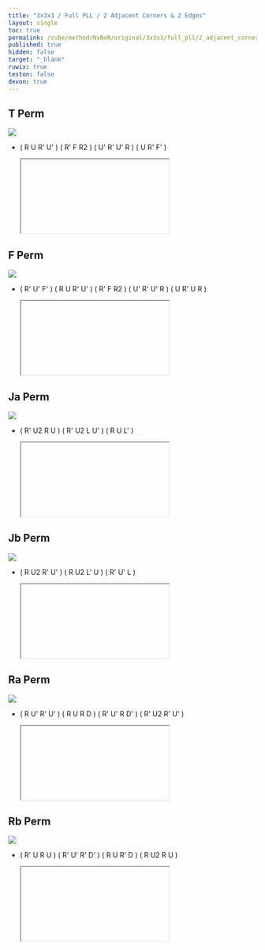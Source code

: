 ```yaml
---
title: "3x3x3 / Full PLL / 2 Adjacent Corners & 2 Edges"
layout: single
toc: true
permalink: /cube/method/NxNxN/original/3x3x3/full_pll/2_adjacent_corners_2_edges
published: true
hidden: false
target: "_blank"
ruwix: true
teston: false
devon: true
---
```

<span
  id     = "cube"
  teston = "{{page.teston}}"
  devon  = "{{page.devon}}"
  solved  = "U-" >
</span>

<head>
  <base target = "{{page.target}}">
</head>



## T Perm

<a href="https://www.speedsolving.com/wiki/index.php/PLL#T_Permutation">
  <img
    src = "https://www.speedsolving.com/wiki/images/4/49/T.gif"
  />
</a>

- ( R U R' U' ) ( R' F R2 ) ( U' R' U' R ) ( U R' F' )

  <iframe
    alg = "R U R' U' R' F R2 U' R' U' R U R' F'"
  ></iframe>



## F Perm

<a href="https://www.speedsolving.com/wiki/index.php/PLL#F_Permutation">
  <img
    class = "rotate"
    deg   = 90
    src   = "https://www.speedsolving.com/wiki/images/f/fd/F.gif"
  />
</a>

- ( R' U' F' ) ( R U R' U' ) ( R' F R2 ) ( U' R' U' R ) ( U R' U R )

  <iframe
    alg = "R' U' F' R U R' U' R' F R2 U' R' U' R U R' U R"
  ></iframe>



## Ja Perm

<a href="https://www.speedsolving.com/wiki/index.php/PLL#J_Permutation_:_a">
  <img
    class = "rotate"
    deg   = 180
    src   = "https://www.speedsolving.com/wiki/images/f/fb/J1.gif"
  />
</a>

- ( R' U2 R U ) ( R' U2 L U' ) ( R U L' )

  <iframe
    alg = "R' U2 R U R' U2' L U' R U L'"
  ></iframe>


## Jb Perm

<a href="https://www.speedsolving.com/wiki/index.php/PLL#J_Permutation_:_b">
  <img
    src = "https://www.speedsolving.com/wiki/images/1/17/J.gif"
  />
</a>

- ( R U2 R' U' ) ( R U2 L' U ) ( R' U' L )

  <iframe
    alg = "R U2' R' U' R U2 L' U R' U' L"
  ></iframe>



## Ra Perm

<a href="https://www.speedsolving.com/wiki/index.php/PLL#R_Permutation_:_a">
  <img
    class = "rotate"
    deg   = 270
    src   = "https://www.speedsolving.com/wiki/images/8/85/R1.gif"
  />
</a>

- ( R U' R' U' ) ( R U R D ) ( R' U' R D' ) ( R' U2 R' U' )

  <iframe
    alg = "R U' R' U' R U R D R' U' R D' R' U2' R' U'"
  ></iframe>



## Rb Perm

<a href="https://www.speedsolving.com/wiki/index.php/PLL#R_Permutation_:_b">
  <img
    class = "rotate"
    deg   = 90
    src   = "https://www.speedsolving.com/wiki/images/3/38/R.gif"
  />
</a>

- ( R' U R U ) ( R' U' R' D' ) ( R U R' D ) ( R U2 R U )

  <iframe
    alg = "R' U R U R' U' R' D' R U R' D R U2 R U"
  ></iframe>
